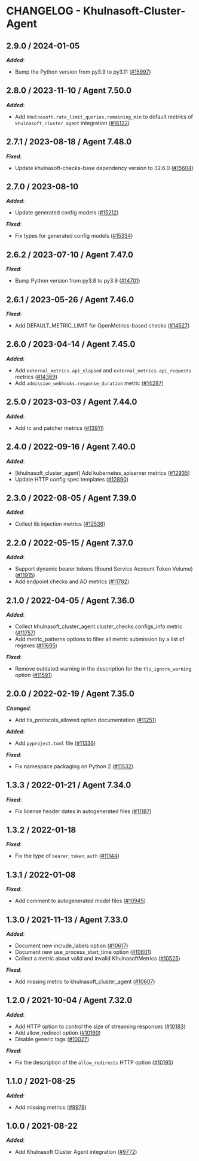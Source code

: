 # CHANGELOG - Khulnasoft-Cluster-Agent

<!-- towncrier release notes start -->

## 2.9.0 / 2024-01-05

***Added***:

* Bump the Python version from py3.9 to py3.11 ([#15997](https://github.com/KhulnaSoft/integrations-core/pull/15997))

## 2.8.0 / 2023-11-10 / Agent 7.50.0

***Added***:

* Add `khulnasoft.rate_limit_queries.remaining_min` to default metrics of `khulnasoft_cluster_agent` integration ([#16122](https://github.com/KhulnaSoft/integrations-core/pull/16122))

## 2.7.1 / 2023-08-18 / Agent 7.48.0

***Fixed***:

* Update khulnasoft-checks-base dependency version to 32.6.0 ([#15604](https://github.com/KhulnaSoft/integrations-core/pull/15604))

## 2.7.0 / 2023-08-10

***Added***:

* Update generated config models ([#15212](https://github.com/KhulnaSoft/integrations-core/pull/15212))

***Fixed***:

* Fix types for generated config models ([#15334](https://github.com/KhulnaSoft/integrations-core/pull/15334))

## 2.6.2 / 2023-07-10 / Agent 7.47.0

***Fixed***:

* Bump Python version from py3.8 to py3.9 ([#14701](https://github.com/KhulnaSoft/integrations-core/pull/14701))

## 2.6.1 / 2023-05-26 / Agent 7.46.0

***Fixed***:

* Add DEFAULT_METRIC_LIMIT for OpenMetrics-based checks ([#14527](https://github.com/KhulnaSoft/integrations-core/pull/14527))

## 2.6.0 / 2023-04-14 / Agent 7.45.0

***Added***:

* Add `external_metrics.api_elapsed` and `external_metrics.api_requests` metrics ([#14369](https://github.com/KhulnaSoft/integrations-core/pull/14369))
* Add `admission_webhooks.response_duration` metric ([#14287](https://github.com/KhulnaSoft/integrations-core/pull/14287))

## 2.5.0 / 2023-03-03 / Agent 7.44.0

***Added***:

* Add rc and patcher metrics ([#13911](https://github.com/KhulnaSoft/integrations-core/pull/13911))

## 2.4.0 / 2022-09-16 / Agent 7.40.0

***Added***:

* [khulnasoft_cluster_agent] Add kubernetes_apiserver metrics ([#12935](https://github.com/KhulnaSoft/integrations-core/pull/12935))
* Update HTTP config spec templates ([#12890](https://github.com/KhulnaSoft/integrations-core/pull/12890))

## 2.3.0 / 2022-08-05 / Agent 7.39.0

***Added***:

* Collect lib injection metrics ([#12536](https://github.com/KhulnaSoft/integrations-core/pull/12536))

## 2.2.0 / 2022-05-15 / Agent 7.37.0

***Added***:

* Support dynamic bearer tokens (Bound Service Account Token Volume) ([#11915](https://github.com/KhulnaSoft/integrations-core/pull/11915))
* Add endpoint checks and AD metrics ([#11782](https://github.com/KhulnaSoft/integrations-core/pull/11782))

## 2.1.0 / 2022-04-05 / Agent 7.36.0

***Added***:

* Collect khulnasoft_cluster_agent.cluster_checks.configs_info metric ([#11757](https://github.com/KhulnaSoft/integrations-core/pull/11757))
* Add metric_patterns options to filter all metric submission by a list of regexes ([#11695](https://github.com/KhulnaSoft/integrations-core/pull/11695))

***Fixed***:

* Remove outdated warning in the description for the `tls_ignore_warning` option ([#11591](https://github.com/KhulnaSoft/integrations-core/pull/11591))

## 2.0.0 / 2022-02-19 / Agent 7.35.0

***Changed***:

* Add tls_protocols_allowed option documentation ([#11251](https://github.com/KhulnaSoft/integrations-core/pull/11251))

***Added***:

* Add `pyproject.toml` file ([#11336](https://github.com/KhulnaSoft/integrations-core/pull/11336))

***Fixed***:

* Fix namespace packaging on Python 2 ([#11532](https://github.com/KhulnaSoft/integrations-core/pull/11532))

## 1.3.3 / 2022-01-21 / Agent 7.34.0

***Fixed***:

* Fix license header dates in autogenerated files ([#11187](https://github.com/KhulnaSoft/integrations-core/pull/11187))

## 1.3.2 / 2022-01-18

***Fixed***:

* Fix the type of `bearer_token_auth` ([#11144](https://github.com/KhulnaSoft/integrations-core/pull/11144))

## 1.3.1 / 2022-01-08

***Fixed***:

* Add comment to autogenerated model files ([#10945](https://github.com/KhulnaSoft/integrations-core/pull/10945))

## 1.3.0 / 2021-11-13 / Agent 7.33.0

***Added***:

* Document new include_labels option ([#10617](https://github.com/KhulnaSoft/integrations-core/pull/10617))
* Document new use_process_start_time option ([#10601](https://github.com/KhulnaSoft/integrations-core/pull/10601))
* Collect a metric about valid and invalid KhulnasoftMetrics ([#10525](https://github.com/KhulnaSoft/integrations-core/pull/10525))

***Fixed***:

* Add missing metric to khulnasoft_cluster_agent ([#10607](https://github.com/KhulnaSoft/integrations-core/pull/10607))

## 1.2.0 / 2021-10-04 / Agent 7.32.0

***Added***:

* Add HTTP option to control the size of streaming responses ([#10183](https://github.com/KhulnaSoft/integrations-core/pull/10183))
* Add allow_redirect option ([#10160](https://github.com/KhulnaSoft/integrations-core/pull/10160))
* Disable generic tags ([#10027](https://github.com/KhulnaSoft/integrations-core/pull/10027))

***Fixed***:

* Fix the description of the `allow_redirects` HTTP option ([#10195](https://github.com/KhulnaSoft/integrations-core/pull/10195))

## 1.1.0 / 2021-08-25

***Added***:

* Add missing metrics ([#9978](https://github.com/KhulnaSoft/integrations-core/pull/9978))

## 1.0.0 / 2021-08-22

***Added***:

* Add Khulnasoft Cluster Agent integration ([#9772](https://github.com/KhulnaSoft/integrations-core/pull/9772))
